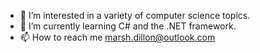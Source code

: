- 👀 I’m interested in a variety of computer science topics.
- 🌱 I’m currently learning C# and the .NET framework.
- 📫 How to reach me marsh.dillon@outlook.com

<!---
Kewsco/Kewsco is a ✨ special ✨ repository because its `README.md` (this file) appears on your GitHub profile.
You can click the Preview link to take a look at your changes.
--->
